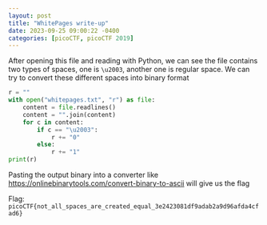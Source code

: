 ```yaml
---
layout: post
title: "WhitePages write-up"
date: 2023-09-25 09:00:22 -0400
categories: [picoCTF, picoCTF 2019]
---
```


After opening this file and reading with Python, we can see the file contains
two types of spaces, one is `\u2003`, another one is regular space. We can try
to convert these different spaces into binary format

```python
r = ""
with open("whitepages.txt", "r") as file:
    content = file.readlines()
    content = "".join(content)
    for c in content:
        if c == "\u2003":
            r += "0"
        else:
            r += "1"
print(r)
```

Pasting the output binary into a converter like https://onlinebinarytools.com/convert-binary-to-ascii will give us the flag

Flag: `picoCTF{not_all_spaces_are_created_equal_3e2423081df9adab2a9d96afda4cfad6}`
